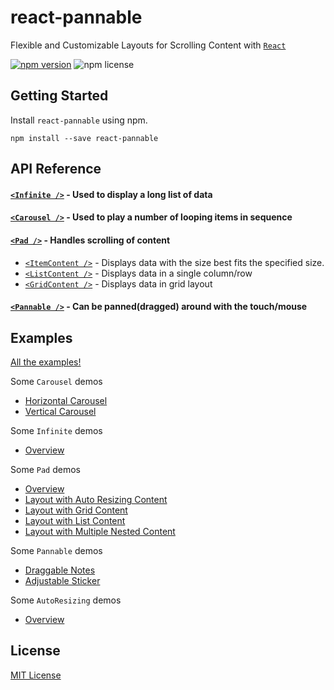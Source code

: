 # react-pannable

Flexible and Customizable Layouts for Scrolling Content with [`React`](https://facebook.github.io/react/)

[![npm version](https://img.shields.io/npm/v/react-pannable.svg)](https://www.npmjs.com/package/react-pannable)
![npm license](https://img.shields.io/npm/l/react-pannable.svg)

## Getting Started

Install `react-pannable` using npm.

```shell
npm install --save react-pannable
```

## API Reference

#### [`<Infinite />`](/packages/pannable/docs/infinite.md) - Used to display a long list of data

#### [`<Carousel />`](/packages/pannable/docs/carousel.md) - Used to play a number of looping items in sequence

#### [`<Pad />`](/packages/pannable/docs/pad.md) - Handles scrolling of content

- [`<ItemContent />`](/packages/pannable/docs/itemcontent.md) - Displays data with the size best fits the specified size.
- [`<ListContent />`](/packages/pannable/docs/listcontent.md) - Displays data in a single column/row
- [`<GridContent />`](/packages/pannable/docs/gridcontent.md) - Displays data in grid layout

#### [`<Pannable />`](/packages/pannable/docs/pannable.md) - Can be panned(dragged) around with the touch/mouse

## Examples

[All the examples!](https://n43.github.io/react-pannable/)

Some `Carousel` demos

- [Horizontal Carousel](https://n43.github.io/react-pannable/?path=/story/carousel--horizontal-carousel)
- [Vertical Carousel](https://n43.github.io/react-pannable/?path=/story/carousel--vertical-carousel)

Some `Infinite` demos

- [Overview](https://n43.github.io/react-pannable/?path=/story/infinite--overview)

Some `Pad` demos

- [Overview](https://n43.github.io/react-pannable/?path=/story/pad--overview)
- [Layout with Auto Resizing Content](https://n43.github.io/react-pannable/?path=/story/pad--layout-with-auto-resizing-content)
- [Layout with Grid Content](https://n43.github.io/react-pannable/?path=/story/pad--layout-with-grid-content)
- [Layout with List Content](https://n43.github.io/react-pannable/?path=/story/pad--layout-with-list-content)
- [Layout with Multiple Nested Content](https://n43.github.io/react-pannable/?path=/story/pad--layout-with-multiple-nested-content)

Some `Pannable` demos

- [Draggable Notes](https://n43.github.io/react-pannable/?path=/story/pannable--draggable-notes)
- [Adjustable Sticker](https://n43.github.io/react-pannable/?path=/story/pannable--adjustable-sticker)

Some `AutoResizing` demos

- [Overview](https://n43.github.io/react-pannable/?path=/story/autoresizing--overview)

## License

[MIT License](/LICENSE)
